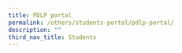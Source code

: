 ```yaml
---
title: PDLP portal
permalink: /others/students-portal/pdlp-portal/
description: ""
third_nav_title: Students
---
```

